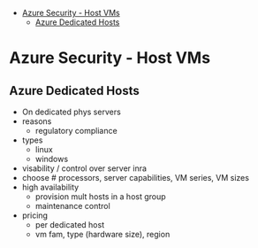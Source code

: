 - [Azure Security - Host VMs](#azure-security---host-vms)
  - [Azure Dedicated Hosts](#azure-dedicated-hosts)

# Azure Security - Host VMs

## Azure Dedicated Hosts
* On dedicated phys servers 
* reasons
  * regulatory compliance
* types
  * linux
  * windows
* visability / control over server inra
* choose # processors, server capabilities, VM series, VM sizes
* high availability
  * provision mult hosts in a host group
  * maintenance control
* pricing
  * per dedicated host
  * vm fam, type (hardware size), region

